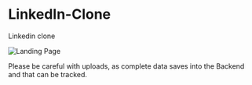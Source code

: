 # LinkedIn-Clone
Linkedin clone

![Landing Page](https://miro.medium.com/v2/resize:fit:720/format:webp/1*swfj401sP9s8igKsp5IyNg.png)

Please be careful with uploads, as complete data saves into the Backend and that can be tracked.
